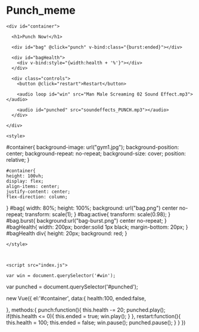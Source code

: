 # Punch_meme

<!DOCTYPE html>
<html>
  <head>
    <meta http-equiv="content-type" content="text/html; charset=utf-8" />
    <meta name="viewport" content="width=device-width, initial-scale=1">
    <title>Punch Game</title>
    <link rel="stylesheet" href="index.css">
       <script src="https://unpkg.com/vue@2.6.11/dist/vue.js"></script>
  </head>
  <body>


    
    <div id="container">
      
      <h1>Punch Now!</h1>
      
      <div id="bag" @click="punch" v-bind:class="{burst:ended}"></div>
      
      <div id="bagHealth">
        <div v-bind:style="{width:health + '%'}"></div>
      </div>
      
      <div class="controls">
        <button @click="restart">Restart</button>
        
        <audio loop id="win" src="Man Male Screaming 02 Sound Effect.mp3"></audio>
        
        <audio id="punched" src="soundeffects_PUNCH.mp3"></audio>
      </div>
      
    </div>
    
	<style>
    

#container{
  background-image: url("gym1.jpg");
  background-position: center;
  background-repeat: no-repeat;
  background-size: cover;
  position: relative;
}


	#container{
    height: 100vh;
    display: flex;
    align-items: center;
    justify-content: center;
    flex-direction: column;
  }
  #bag{
    width: 80%;
    height: 100%;
    background: url("bag.png") center no-repeat;
    transform: scale(1);
  }
  #bag:active{
    transform: scale(0.98);
  }
  #bag.burst{
    background:url("bag-burst.png") center no-repeat;
  }
  #bagHealth{
    width: 200px;
    border:solid 1px black;
    margin-bottom: 20px;
  }
  #bagHealth div{
    height: 20px;
    background: red;
  }
	
	</style>
	
	
	
    <script src="index.js">
	
	var win = document.querySelector('#win');
var punched = document.querySelector('#punched');


new Vue({
  el:'#container',
  data:{
    health:100,
    ended:false,
    
  },
  methods:{
    punch:function(){
      this.health -= 20;
      punched.play();
      if(this.health <= 0){
        this.ended = true;
        win.play();
      }
    },
    restart:function(){
      this.health = 100;
      this.ended = false;
      win.pause();
      punched.pause();
    }
  }
})
	</script>
  </body>
</html>

